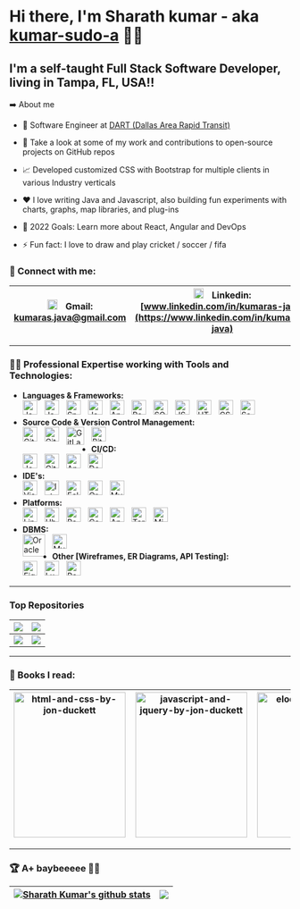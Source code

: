 # Hi there, I'm Sharath kumar - aka [kumar-sudo-a](https://github.com/kumar-sudo-a) 👋🏼 
## I'm a self-taught Full Stack Software Developer, living in Tampa, FL, USA!!

➡️ About me
- 💼 Software Engineer at [DART (Dallas Area Rapid Transit)](https://www.dart.org/)

- 🔭 Take a look at some of my work and contributions to open-source projects on GitHub repos

- 📈 Developed customized CSS with Bootstrap for multiple clients in various Industry verticals

- ❤️ I love writing Java and Javascript, also building fun experiments with charts, graphs, map libraries, and plug-ins

- 🥅 2022 Goals: Learn more about React, Angular and DevOps

- ⚡ Fun fact: I love to draw and play cricket / soccer / fifa

### 💬 Connect with me:

| <img align="centre" alt="Gmail" width="18px" src="https://upload.wikimedia.org/wikipedia/commons/7/7e/Gmail_icon_%282020%29.svg" style="padding-right:2px;" />  &nbsp; Gmail: <br/>[kumaras.java@gmail.com](kumaras.java@gmail.com) | <img align="centre" alt="Linkedin" width="18px" src="https://upload.wikimedia.org/wikipedia/commons/c/ca/LinkedIn_logo_initials.png" style="padding-right:2px;" />  &nbsp; Linkedin: <br/>[www.linkedin.com/in/kumaras-java](https://www.linkedin.com/in/kumaras-java) | <img align="centre" alt="Twitter" width="18px" src="https://raw.githubusercontent.com/anuraghazra/anuraghazra/master/assets/twitter.svg" style="padding-right:2px;" />  &nbsp; Twitter: <br/>[@Sharath_kumar22](@Sharath_kumar22) | <img align="centre" alt="Skype" width="18px" src="https://www.freepnglogos.com/uploads/skype-logo-png/skype-logo-vector-icon-template-clipart-download-0.png" style="padding-right:2px;" />  &nbsp; Skype: <br/>[Kumar](https://join.skype.com/invite/D6HsHUnmOjD5) | <img align="centre" alt="Skype" width="18px" src="https://user-images.githubusercontent.com/3369400/139447912-e0f43f33-6d9f-45f8-be46-2df5bbc91289.png" style="padding-right:2px;" />  &nbsp; GitHub: <br/>[github.com/kumar-sudo-a](https://github.com/kumar-sudo-a) |
| ------------- | ------------- | ------------- | ------------- | ------------- |

---
### 💪🏻 Professional Expertise working with Tools and Technologies:
 - **Languages & Frameworks:**    
    <img align="left" alt="Java" width="26px" src="https://cdn.jsdelivr.net/gh/devicons/devicon/icons/java/java-original.svg" style="padding-right:10px;" />
    <img align="left" alt="Java" width="26px" src="https://spring.io/images/projects/spring-edf462fec682b9d48cf628eaf9e19521.svg" style="padding-right:10px;" />
    <img align="left" alt="Spring" width="26px" src="https://pivotal.gallerycdn.vsassets.io/extensions/pivotal/vscode-boot-dev-pack/0.1.0/1629148309593/Microsoft.VisualStudio.Services.Icons.Default" style="padding-right:10px;" />
    <img align="left" alt="JavaScript" width="26px" src="https://cdn.jsdelivr.net/gh/devicons/devicon/icons/javascript/javascript-original.svg" style="padding-right:10px;" />
    <img align="left" alt="Angular" width="26px" src="https://angular.io/assets/images/logos/angularjs/AngularJS-Shield.svg" style="padding-right:10px;" />
    <img align="left" alt="React" width="26px" src="https://cdn.jsdelivr.net/gh/devicons/devicon/icons/react/react-original.svg" style="padding-right:10px;" />
    <img align="left" alt="SQL" width="26px" src="https://www.pngitem.com/pimgs/m/197-1973343_sql-database-icon-png-transparent-png.png" style="padding-right:10px;" />
    <img align="left" alt="JSON" width="26px" src="https://cdn-icons-png.flaticon.com/512/136/136525.png" style="padding-right:10px;" />
    <img align="left" alt="HTML5" width="26px" src="https://cdn.jsdelivr.net/gh/devicons/devicon/icons/html5/html5-original.svg" style="padding-right:10px;" />
    <img align="left" alt="CSS3" width="26px" src="https://cdn.jsdelivr.net/gh/devicons/devicon/icons/css3/css3-original.svg" style="padding-right:10px;" />
    <img align="left" alt="Sass" width="26px" src="https://cdn.jsdelivr.net/gh/devicons/devicon/icons/sass/sass-original.svg" style="padding-right:10px;" />
    <br />

 - **Source Code & Version Control Management:**  
   <img align="left" alt="Git" width="26px" src="https://cdn.jsdelivr.net/gh/devicons/devicon/icons/git/git-original.svg" style="padding-right:10px;" />
   <img align="left" alt="GitHub" width="26px" src="https://user-images.githubusercontent.com/3369400/139447912-e0f43f33-6d9f-45f8-be46-2df5bbc91289.png" style="padding-right:10px;" />
   <img align="left" alt="GitLab" width="32px" src="https://driftt.imgix.net/https%3A%2F%2Fdriftt.imgix.net%2Fhttps%253A%252F%252Fs3.amazonaws.com%252Fcustomer-api-avatars-prod%252F85489%252F307fa4f7f37831684fe3e3ee33ab97d3r2wbh3tdbf3w%3Ffit%3Dmax%26fm%3Dpng%26h%3D200%26w%3D200%26s%3D0b63e6b7b7c404889b1225e385b58178?fit=max&fm=png&h=200&w=200&s=b81290fd6e2958430bf4456d4dcafb58" style="padding-right:10px;" />
   <img align="left" alt="Bitbucket" width="26px" src="https://upload.wikimedia.org/wikipedia/commons/0/0e/Bitbucket-blue-logomark-only.svg" style="padding-right:10px;" />
   <br />

 - **CI/CD:**    
    <img align="left" alt="Jenkins" width="26px" src="https://cdn.jsdelivr.net/gh/devicons/devicon/icons/jenkins/jenkins-original.svg" style="padding-right:10px;" />
    <img align="left" alt="GitLab" width="26px" src="https://about.gitlab.com/images/icons/logos/slp-icon.svg" style="padding-right:10px;" />
    <img align="left" alt="Ansible" width="26px" src="https://cdn.icon-icons.com/icons2/2148/PNG/512/ansible_icon_132595.png" style="padding-right:10px;" />
    <img align="left" alt="Docker" width="26px" src="https://www.docker.com/sites/default/files/d8/styles/role_icon/public/2019-07/Moby-logo.png?itok=sYH_JEaJ" style="padding-right:10px;" />
    <br />

 - **IDE's:**  
    <img align="left" alt="Visual Studio Code" width="26px" src="https://cdn.jsdelivr.net/gh/devicons/devicon/icons/vscode/vscode-original.svg" style="padding-right:10px;" />
    <img align="left" alt="IntelliJ IDEA" width="26px" src="https://upload.wikimedia.org/wikipedia/commons/9/9c/IntelliJ_IDEA_Icon.svg" style="padding-right:10px;" />
    <img align="left" alt="Eclipse" width="26px" src="https://upload.wikimedia.org/wikipedia/commons/c/cf/Eclipse-SVG.svg" style="padding-right:10px;" />
    <img align="left" alt="Oracle SQL Developer" width="26px" src="https://upload.wikimedia.org/wikipedia/en/thumb/6/68/Oracle_SQL_Developer_logo.svg/800px-Oracle_SQL_Developer_logo.svg.png" style="padding-right:10px;" />
    <img align="left" alt="MySQL WorkBench" width="26px" src="https://pbs.twimg.com/profile_images/621577553376100352/lvR3kClO_400x400.png" style="padding-right:10px;" />
    <br />

 - **Platforms:**    
    <img align="left" alt="Linux" width="26px" src="https://cdn.jsdelivr.net/gh/devicons/devicon/icons/linux/linux-original.svg" style="padding-right:10px;" />
    <img align="left" alt="Ubuntu" width="26px" src="https://upload.wikimedia.org/wikipedia/commons/a/ab/Logo-ubuntu_cof-orange-hex.svg" style="padding-right:10px;" />
    <img align="left" alt="RedHat" width="26px" src="https://cdn.worldvectorlogo.com/logos/red-hat.svg" style="padding-right:10px;" />
    <img align="left" alt="CentOS" width="26px" src="https://cdn.jsdelivr.net/gh/devicons/devicon/icons/centos/centos-original.svg" style="padding-right:10px;" />
    <img align="left" alt="Apple" width="26px" src="https://cdn.jsdelivr.net/gh/devicons/devicon/icons/apple/apple-original.svg" style="padding-right:10px;" />
    <img align="left" alt="Terminal" width="26px" src="https://upload.wikimedia.org/wikipedia/commons/d/da/GNOME_Terminal_icon_2019.svg" style="padding-right:10px;" />
    <img align="left" alt="Microsoft Windows" width="26px" src="https://upload.wikimedia.org/wikipedia/commons/4/44/Microsoft_logo.svg" style="padding-right:10px;" />
    <br />

 - **DBMS:**  
    <img align="left" alt="Oracle" width="40px" src="https://cdn.jsdelivr.net/gh/devicons/devicon/icons/oracle/oracle-original.svg" style="padding-right:10px;" />
    <img align="left" alt="Mysql" width="26px" src="https://cdn.jsdelivr.net/gh/devicons/devicon/icons/mysql/mysql-original.svg" style="padding-right:10px;" />
    <br />

 - **Other [Wireframes, ER Diagrams, API Testing]:**  
    <img align="left" alt="Figma" width="26px" src="https://cdn-icons-png.flaticon.com/512/5968/5968705.png" style="padding-right:10px;" />
    <img align="left" alt="Lucid Chart" width="26px" src="https://pbs.twimg.com/profile_images/1437485071540232193/BFy122Ej_400x400.png" style="padding-right:10px;" />
    <img align="left" alt="Postman" width="26px" src="https://user-images.githubusercontent.com/7853266/44114706-9c72dd08-9fd1-11e8-8d9d-6d9d651c75ad.png" style="padding-right:10px;" />

   <br />
<!--    <img align="left" alt="MySQL" width="26px" src="https://upload.wikimedia.org/wikipedia/commons/b/b2/Database-mysql.svg" style="padding-right:10px;" /> -->
   
---

### Top Repositories
<!-- 
<a href="https://github.com/kumar-sudo-a/transitime">
  <img align="center" src="https://github-readme-stats.vercel.app/api/pin/?username=kumar-sudo-a&repo=transitime&theme=buefy" />
</a>
<!-- Other contributions (Private) -->
<!--[ <a href="https://github.com/camsys/transitime">
  <img align="center" src="https://github-readme-stats.vercel.app/api/pin/?username=kumar-sudo-a&repo=transitime&theme=buefy" />
</a>
<a href="https://github.com/camsys/rawnav-file-loader">
  <img align="center" src="https://github-readme-stats.vercel.app/api/pin/?username=kumar-sudo-a&repo=rawnav-file-loader&theme=buefy" />
</a> ]
<a href="https://github.com/kumar-sudo-a/web-development-projects">
  <img align="center" src="https://github-readme-stats.vercel.app/api/pin/?username=kumar-sudo-a&repo=web-development-projects&theme=buefy" />
</a>
<br />
<a href="https://github.com/kumar-sudo-a/user-registration-web">
  <img align="center" src="https://github-readme-stats.vercel.app/api/pin/?username=kumar-sudo-a&repo=user-registration-web&theme=buefy" />
</a>
<a href="https://github.com/kumar-sudo-a/user-registration-rest">
  <img align="center" src="https://github-readme-stats.vercel.app/api/pin/?username=kumar-sudo-a&repo=user-registration-rest&theme=buefy" />
</a>
-->

| <a href="https://github.com/kumar-sudo-a/transitime"><img align="center" src="https://github-readme-stats.vercel.app/api/pin/?username=kumar-sudo-a&repo=transitime&theme=buefy" /></a> | <a href="https://github.com/kumar-sudo-a/web-development-projects"><img align="center" src="https://github-readme-stats.vercel.app/api/pin/?username=kumar-sudo-a&repo=web-development-projects&theme=buefy" /></a> |
| ------------- | ------------- |
<a href="https://github.com/kumar-sudo-a/user-registration-web"><img align="center" src="https://github-readme-stats.vercel.app/api/pin/?username=kumar-sudo-a&repo=user-registration-web&theme=buefy" /></a> | <a href="https://github.com/kumar-sudo-a/user-registration-rest"><img align="center" src="https://github-readme-stats.vercel.app/api/pin/?username=kumar-sudo-a&repo=user-registration-rest&theme=buefy" /></a> |

---

### 📕 Books I read:

| <img align="centre" alt="html-and-css-by-jon-duckett" width="200" height="260" src="https://img.thriftbooks.com/api/images/l/42286e8944500ef27a6e5a777b7b95c27953d150.jpg" style="padding-right:2px;" /> | <img align="centre" alt="javascript-and-jquery-by-jon-duckett" width="200" height="260" src="https://img.thriftbooks.com/api/images/m/daed4f53240a9f02dcaf9d5fd2a6b920788f327e.jpg" style="padding-right:2px;" /> | <img align="centre" alt="eloquent-javacript" width="200" height="260" src="https://eloquentjavascript.net/img/cover.jpg" style="padding-right:2px;" /> | <img align="centre" alt="OCA-808" width="200" height="260" src="https://img.thriftbooks.com/api/images/l/f421886bda52d5af9ce68294cf9ca54e2207b50b.jpg" style="padding-right:2px;" /> |
| ------------- | ------------- | ------------- | ------------- |

---

### 🏆 A+ baybeeeee ✌🏻
| <a href="https://github.com/anuraghazra/github-readme-stats"><img align="center" src="https://github-readme-stats.vercel.app/api?username=kumar-sudo-a&show_icons=true&include_all_commits=true&theme=buefy&hide_border=true" alt="Sharath Kumar's github stats" /></a> | <a href="https://github.com/anuraghazra/github-readme-stats"><img align="center" src="https://github-readme-stats.vercel.app/api/top-langs/?username=kumar-sudo-a&layout=compact&theme=buefy&hide_border=true" /></a> |
| ------------- | ------------- |
